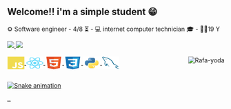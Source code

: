 ## Welcome!! i'm a simple student 😁
⚙ Software engineer - 4/8 ⏳ -
💻 internet computer technician 🎓 -
🧒🏻19 Y
 <div>
  <a href="https://github.com/RiericksonT">
  <img height="180em" src="https://github-readme-stats.vercel.app/api?username=RiericksonT&show_icons=true&theme=dracula&include_all_commits=true&count_private=true"/>
  <img height="180em" src="https://github-readme-stats.vercel.app/api/top-langs/?username=RiericksonT&layout=compact&langs_count=7&theme=dracula"/>
</div>
<div style="display: inline_block"><br>
  <img align="center" alt="Rafa-Js" height="30" width="40" src="https://raw.githubusercontent.com/devicons/devicon/master/icons/javascript/javascript-plain.svg">
  <img align="center" alt="Rafa-React" height="30" width="40" src="https://raw.githubusercontent.com/devicons/devicon/master/icons/react/react-original.svg">
  <img align="center" alt="Rafa-HTML" height="30" width="40" src="https://raw.githubusercontent.com/devicons/devicon/master/icons/html5/html5-original.svg">
  <img align="center" alt="Rafa-CSS" height="30" width="40" src="https://raw.githubusercontent.com/devicons/devicon/master/icons/css3/css3-original.svg">
  <img align="center" alt="Rafa-Python" height="30" width="40" src="https://raw.githubusercontent.com/devicons/devicon/master/icons/python/python-original.svg">
  <img align="center" alt="Rafa-Mysql" height="30" width="40" src="https://github.com/devicons/devicon/blob/master/icons/mysql/mysql-plain.svg">
  <img align="right" alt="Rafa-yoda" src="https://i.picasion.com/pic91/4ad5c54dbfc7aded3612bfd15b2e8e26.gif">
</div>
  
  ##
 
<div> 
 
  ![Snake animation](https://github.com/RiericksonT/RiericksonT/blob/output/github-contribution-grid-snake.svg)
 
</div>
..
